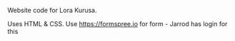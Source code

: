 Website code for Lora Kurusa.

Uses HTML & CSS.
Use https://formspree.io for form - Jarrod has login for this
